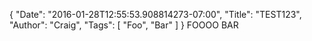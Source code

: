 {
  "Date": "2016-01-28T12:55:53.908814273-07:00",
  "Title": "TEST123",
  "Author": "Craig",
  "Tags": [
    "Foo",
    "Bar"
  ]
}
FOOOO BAR
